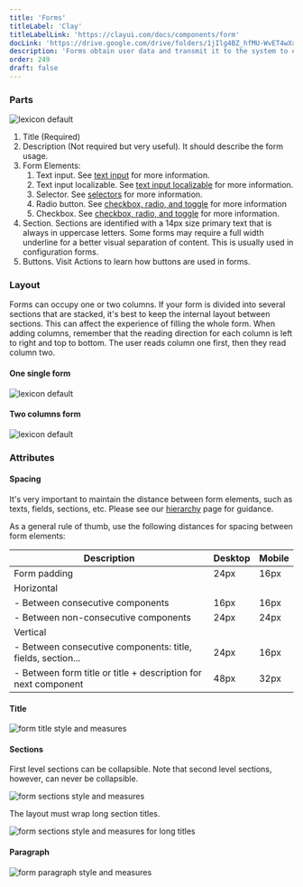```yaml
---
title: 'Forms'
titleLabel: 'Clay'
titleLabelLink: 'https://clayui.com/docs/components/form'
docLink: 'https://drive.google.com/drive/folders/1jIlg4BZ_hfMU-WvET4wXxYGk0tkS_UZm'
description: 'Forms obtain user data and transmit it to the system to either store the data, produce an action, or both.'
order: 249
draft: false
---
```


### Parts

![lexicon default](/images/lexicon/FormParts.jpg)

1. Title (Required)
2. Description (Not required but very useful). It should describe the form usage.
3. Form Elements:
    1. Text input. See [text input](./text-input) for more information.
    2. Text input localizable. See [text input localizable](./text-input-localizable) for more information.
    3. Selector. See [selectors](./selector) for more information.
    4. Radio button. See [checkbox, radio, and toggle](./radio-check-toggle) for more information
    5. Checkbox. See [checkbox, radio, and toggle](./radio-check-toggle) for more information.
4. Section. Sections are identified with a 14px size primary text that is always in uppercase letters. Some forms may require a full width underline for a better visual separation of content. This is usually used in configuration forms.
5. Buttons. Visit Actions to learn how buttons are used in forms.

### Layout

Forms can occupy one or two columns. If your form is divided into several sections that are stacked, it's best to keep the internal layout between sections. This can affect the experience of filling the whole form.
When adding columns, remember that the reading direction for each column is left to right and top to bottom. The user reads column one first, then they read column two.

#### One single form

![lexicon default](/images/lexicon/Form1Column.jpg)

#### Two columns form

![lexicon default](/images/lexicon/Form2Columns.jpg)

### Attributes

#### Spacing

It's very important to maintain the distance between form elements, such as texts, fields, sections, etc. Please see our [hierarchy](./forms-hierarchy) page for guidance.

As a general rule of thumb, use the following distances for spacing between form elements:

| Description                                                    | Desktop | Mobile |
| -------------------------------------------------------------- | ------- | ------ |
| Form padding                                                   | 24px    | 16px   |
| Horizontal                                                     |         |        |
| - Between consecutive components                               | 16px    | 16px   |
| - Between non-consecutive components                           | 24px    | 24px   |
| Vertical                                                       |         |        |
| - Between consecutive components: title, fields, section...    | 24px    | 16px   |
| - Between form title or title + description for next component | 48px    | 32px   |

#### Title

![form title style and measures](/images/lexicon/FormTitle.jpg)

#### Sections

First level sections can be collapsible. Note that second level sections, however, can never be collapsible.

![form sections style and measures](/images/lexicon/FormSections.jpg)

The layout must wrap long section titles.

![form sections style and measures for long titles](/images/lexicon/FormSectionsLong.jpg)

#### Paragraph

![form paragraph style and measures](/images/lexicon/FormParagraph.jpg)
